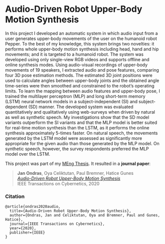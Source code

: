 # Audio-Driven Robot Upper-Body Motion Synthesis

In this project I developed an automatic system in which audio input from a user generates upper-body movements of the user on the humanoid robot Pepper. To the best of my knowledge, this system brings two novelties: it performs whole upper-body motion synthesis including head, hand and hip movements; and it is targeted to a humanoid robot. The system was developed using only single-view RGB videos and supports offline and online synthesis modes. Using audio-visual recordings of upper-body movements of 19 speakers, I extracted audio and pose features, comparing four 3D pose estimation methods. The estimated 3D joint positions were used to calculate angles between upper-body joints and the obtained angle time-series were then smoothed and constrained to the robot’s operating limits. To learn the mapping between audio features and upper-body pose, I trained the multilayer perceptron (MLP) and long short-term memory (LSTM) neural network models in a subject-independent (SI) and subject-dependent (SD) manner. The developed system was evaluated quantitatively and qualitatively using web-surveys when driven by natural as well as synthetic speech. My investigations show that the SD model variants outperform the SI variants and that the MLP model is better suited for real-time motion synthesis than the LSTM, as it performs the online synthesis approximately 5-times faster. On natural speech, the movements generated by the LSTM model were assessed as significantly more appropriate for the given audio than those generated by the MLP model. On synthetic speech, however, the survey respondents preferred the MLP model over the LSTM. 

This project was part of my [MEng Thesis](https://github.com/jancio/Audio-Driven-Upper-Body-Motion-Synthesis/blob/master/Thesis/JanOndras_MEng_Thesis_2018.pdf). It resulted in a **journal paper**:

> **Jan Ondras**, Oya Celiktutan, Paul Bremner, Hatice Gunes<br>
> [*Audio-Driven Robot Upper-Body Motion Synthesis*](https://ieeexplore.ieee.org/document/8990043)<br>
> IEEE Transactions on Cybernetics, 2020<br>

### Citation

	@article{ondras2020audio,
	  title={Audio-Driven Robot Upper-Body Motion Synthesis},
	  author={Ondras, Jan and Celiktutan, Oya and Bremner, Paul and Gunes, Hatice},
	  journal={IEEE Transactions on Cybernetics},
	  year={2020},
	  publisher={IEEE}
	}
